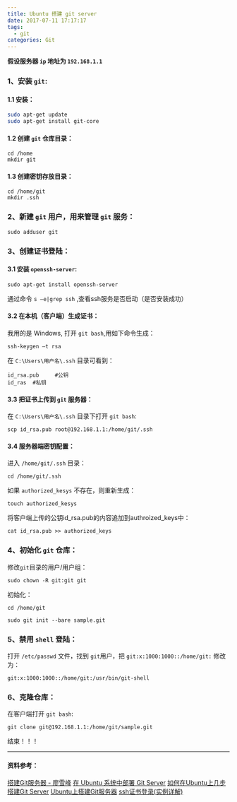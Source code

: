 ```yaml
---
title: Ubuntu 搭建 git server
date: 2017-07-11 17:17:17
tags:
  - git
categories: Git
---
```

**假设服务器 `ip` 地址为 `192.168.1.1`**

### 1、安装 `git`:

#### 1.1 安装：

```bash
sudo apt-get update
sudo apt-get install git-core
```

#### 1.2 创建 `git` 仓库目录：

```
cd /home
mkdir git
```

#### 1.3 创建密钥存放目录：

```
cd /home/git
mkdir .ssh
```

### 2、新建 `git` 用户，用来管理  `git` 服务： 

```
sudo adduser git
```

### 3、创建证书登陆：

#### 3.1 安装 `openssh-server`:

```
sudo apt-get install openssh-server
```

通过命令 `s –e|grep ssh` ,查看ssh服务是否启动（是否安装成功）

#### 3.2 在本机（客户端）生成证书：

我用的是 Windows, 打开 `git bash`,用如下命令生成：

```
ssh-keygen –t rsa 
```

在 `C:\Users\用户名\.ssh` 目录可看到：

```
id_rsa.pub     #公钥
id_ras  #私钥
```

#### 3.3 把证书上传到 `git` 服务器：

在 `C:\Users\用户名\.ssh` 目录下打开 `git bash`:

```
scp id_rsa.pub root@192.168.1.1:/home/git/.ssh
```

#### 3.4 服务器端密钥配置：

进入 `/home/git/.ssh` 目录：

```
cd /home/git/.ssh
```

如果 `authorized_kesys` 不存在，则重新生成：

```
touch authorized_kesys
```

将客户端上传的公钥id_rsa.pub的内容追加到authroized_keys中：

```
cat id_rsa.pub >> authorized_keys
```

### 4、初始化 `git` 仓库：

修改`git`目录的用户/用户组：

```
sudo chown -R git:git git
```

初始化：

```
cd /home/git

sudo git init --bare sample.git
```

### 5、禁用 `shell` 登陆：

打开 `/etc/passwd` 文件，找到 `git`用户，把 `git:x:1000:1000::/home/git:` 修改为：

```
git:x:1000:1000::/home/git:/usr/bin/git-shell
```

### 6、克隆仓库：

在客户端打开 `git bash`:

```
git clone git@192.168.1.1:/home/git/sample.git
```

结束！！！

-----

#### 资料参考：

[搭建Git服务器 - 廖雪峰](http://www.liaoxuefeng.com/wiki/0013739516305929606dd18361248578c67b8067c8c017b000/00137583770360579bc4b458f044ce7afed3df579123eca000)
[在 Ubuntu 系统中部署 Git Server](http://blog.csdn.net/poisonchry/article/details/11849781)
[如何在Ubuntu上几步搭建Git Server](https://my.oschina.net/yushulx/blog/609779)
[Ubuntu上搭建Git服务器](http://www.cnblogs.com/huntaiji/p/6287707.html)
[ssh证书登录(实例详解)](http://www.cnblogs.com/ggjucheng/archive/2012/08/19/2646346.html)